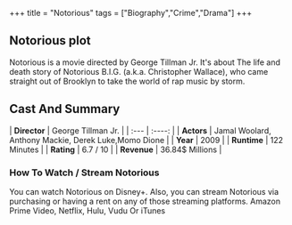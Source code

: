 +++
title = "Notorious"
tags = ["Biography","Crime","Drama"]
+++
## Notorious plot
Notorious is a movie directed by George Tillman Jr. It's about The life and death story of Notorious B.I.G. (a.k.a. Christopher Wallace), who came straight out of Brooklyn to take the world of rap music by storm.
## Cast And Summary
| **Director**      | George Tillman Jr. |
    | :---        |    :----:   |
    |  **Actors** | Jamal Woolard, Anthony Mackie, Derek Luke,Momo Dione |
    | **Year**   | 2009    |
    |  **Runtime** | 122 Minutes |
    |  **Rating** | 6.7 / 10 | 
    |  **Revenue** | 36.84$ Millions |
### How To Watch / Stream Notorious
You can watch Notorious on Disney+.
Also, you can stream Notorious via purchasing or having a rent on any of those streaming platforms.
Amazon Prime Video, Netflix, Hulu, Vudu Or iTunes